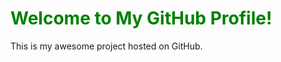 <h1 style="color: green">Welcome to My GitHub Profile!</h1>
<p>This is my awesome project hosted on GitHub.</p>

</body>
</html>
